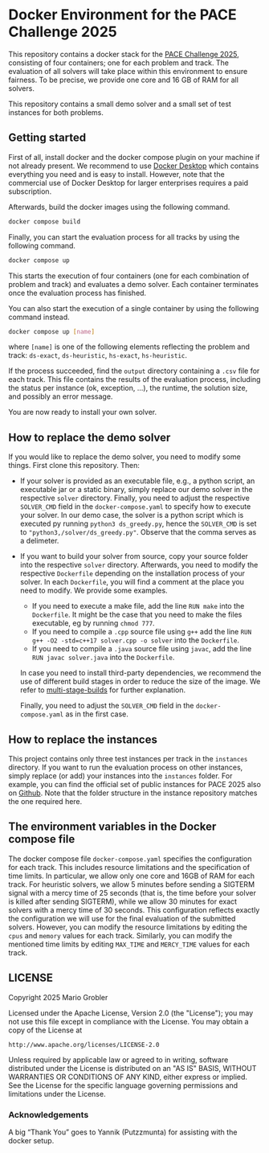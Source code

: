 # Docker Environment for the PACE Challenge 2025

This repository contains a docker stack for the [PACE Challenge 2025](https://pacechallenge.org/2025/), consisting of four containers; one for each problem and track.
The evaluation of all solvers will take place within this environment to ensure fairness. To be precise, we provide one core and 16 GB of RAM for all solvers.

This repository contains a small demo solver and a small set of test instances for both problems.

## Getting started

First of all, install docker and  the docker compose plugin on your machine if not already present. We recommend to use [Docker Desktop](https://docs.docker.com/get-started/introduction/get-docker-desktop/) which contains everything you need and is easy to install. However, note that the commercial use of Docker Desktop for larger enterprises requires a paid subscription.

Afterwards, build the docker images using the following command.

```bash
docker compose build
```
Finally, you can start the evaluation process for all tracks by using the following command.

```bash
docker compose up
```

This starts the execution of four containers (one for each combination of problem and track) and evaluates a demo solver.
Each container terminates once the evaluation process has finished.

You can also start the execution of a single container by using the following command instead.
```bash
docker compose up [name]
```
where `[name]` is one of the following elements reflecting the problem and track: `ds-exact`, `ds-heuristic`, `hs-exact`, `hs-heuristic`.

If the process succeeded, find the `output` directory containing a `.csv` file for each track. This file contains the results of the evaluation process, including the status per instance (ok, exception, ...), the runtime, the solution size, and possibly an error message.

You are now ready to install your own solver.


## How to replace the demo solver
If you would like to replace the demo solver, you need to modify some things. First clone this repository.
Then:

 - If your solver is provided as an executable file, e.g., a python script, an executable jar or a static binary, simply replace our demo solver in the respective `solver` directory.
   Finally, you need to adjust the respective `SOLVER_CMD` field in the `docker-compose.yaml` to specify how to execute your solver.
   In our demo case, the solver is a python script which is executed py running `python3 ds_greedy.py`, hence the `SOLVER_CMD` is set to `"python3,/solver/ds_greedy.py"`. Observe that the comma serves as a delimeter.
 - If you want to build your solver from source, copy your source folder into the respective `solver` directory.
   Afterwards, you need to modify the respective `Dockerfile` depending on the installation process of your solver. In each `Dockerfile`, you will find a comment at the place you need to modify.
   We provide some examples.
     - If you need to execute a make file, add the line `RUN make` into the `Dockerfile`. It might be the case that you need to make the files executable, eg by running `chmod 777`.
     - If you need to compile a `.cpp` source file using `g++` add the line `RUN g++ -O2 -std=c++17 solver.cpp -o solver` into the `Dockerfile`.
     - If you need to compile a `.java` source file using `javac`,  add the line `RUN javac solver.java` into the `Dockerfile`.
   
   In case you need to install third-party dependencies, we recommend the use of different build stages in order to reduce the size of the image. We refer to [multi-stage-builds](https://docs.docker.com/build/building/multi-stage/) for further explanation.
   
   Finally, you need to adjust the `SOLVER_CMD` field in the `docker-compose.yaml` as in the first case.
   

## How to replace the instances
This project contains only three test instances per track in the `instances` directory. If you want to run the evaluation process on other instances, simply replace (or add) your instances into the `instances` folder.
For example, you can find the official set of public instances for PACE 2025 also on [Github](https://github.com/MarioGrobler/PACE2025-instances). Note that the folder structure in the instance repository matches the one required here.

      
## The environment variables in the Docker compose file
The docker compose file `docker-compose.yaml` specifies the configuration for each track. This includes resource limitations and the specification of time limits. In particular, we allow only one core and 16GB of RAM for each track. For heuristic solvers, we allow 5 minutes before sending a SIGTERM signal with a mercy time of 25 seconds (that is, the time before your solver is killed after sending SIGTERM), while we allow 30 minutes for exact solvers with a mercy time of 30 seconds.
This configuration reflects exactly the configuration we will use for the final evaluation of the submitted solvers. However, you can modify the resource limitations by editing the `cpus` and `memory` values for each track. Similarly, you can modify the mentioned time limits by editing `MAX_TIME` and `MERCY_TIME` values for each track.


## LICENSE
Copyright 2025 Mario Grobler

Licensed under the Apache License, Version 2.0 (the "License");
you may not use this file except in compliance with the License.
You may obtain a copy of the License at

    http://www.apache.org/licenses/LICENSE-2.0

Unless required by applicable law or agreed to in writing, software
distributed under the License is distributed on an "AS IS" BASIS,
WITHOUT WARRANTIES OR CONDITIONS OF ANY KIND, either express or implied.
See the License for the specific language governing permissions and
limitations under the License.


### Acknowledgements
A big “Thank You” goes to Yannik (Putzzmunta) for assisting with the docker setup.